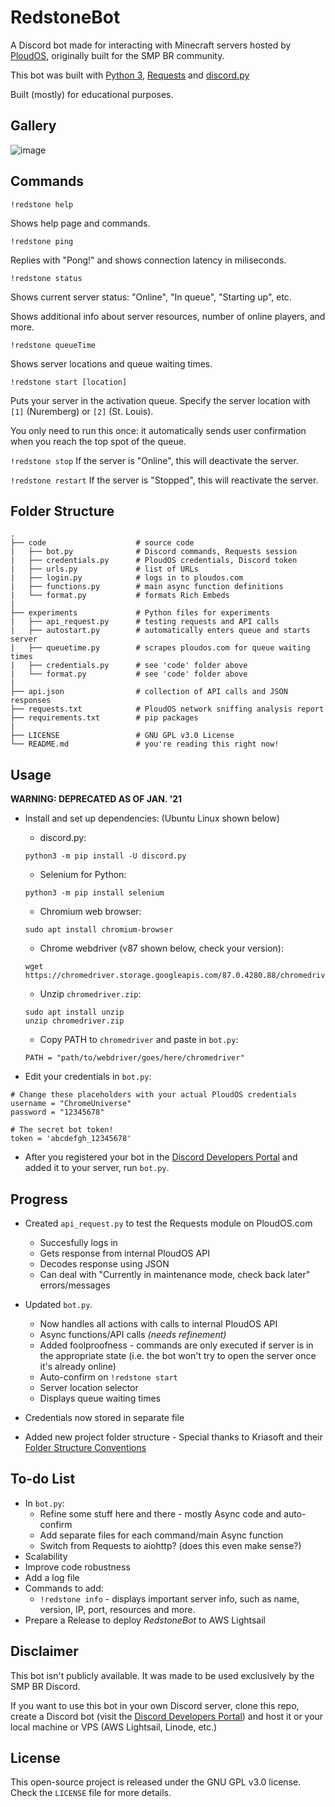 # RedstoneBot

A Discord bot made for interacting with Minecraft servers hosted by [PloudOS](https://ploudos.com/), originally built for the SMP BR community.

This bot was built with [Python 3](http://python.org/), [Requests](https://requests.readthedocs.io/en/master/) and [discord.py](https://github.com/Rapptz/discord.py)

Built (mostly) for educational purposes.

## Gallery

![image](https://i.imgur.com/Gcsp2Oc.png)


## Commands

`!redstone help`

Shows help page and commands.

`!redstone ping`

Replies with "Pong!" and shows connection latency in miliseconds.

`!redstone status`

Shows current server status: "Online", "In queue", "Starting up", etc.

Shows additional info about server resources, number of online players, and more.

`!redstone queueTime`

Shows server locations and queue waiting times.

`!redstone start [location]`

Puts your server in the activation queue. Specify the server location with `[1]` (Nuremberg) or `[2]` (St. Louis).

You only need to run this once: it automatically sends user confirmation when you reach the top spot of the queue.

`!redstone stop`
If the server is "Online", this will deactivate the server.

`!redstone restart`
If the server is "Stopped", this will reactivate the server.


## Folder Structure

```
.
├── code                    # source code
|   ├── bot.py              # Discord commands, Requests session
|   ├── credentials.py      # PloudOS credentials, Discord token
|   ├── urls.py             # list of URLs
|   ├── login.py            # logs in to ploudos.com
|   ├── functions.py        # main async function definitions
|   └── format.py           # formats Rich Embeds
|
├── experiments             # Python files for experiments
|   ├── api_request.py      # testing requests and API calls
|   ├── autostart.py        # automatically enters queue and starts server
|   ├── queuetime.py        # scrapes ploudos.com for queue waiting times
|   ├── credentials.py      # see 'code' folder above
|   └── format.py           # see 'code' folder above
|
├── api.json                # collection of API calls and JSON responses
├── requests.txt            # PloudOS network sniffing analysis report
├── requirements.txt        # pip packages
|
├── LICENSE                 # GNU GPL v3.0 License
└── README.md               # you're reading this right now!
```


## Usage

**WARNING: DEPRECATED AS OF JAN. '21**

* Install and set up dependencies: (Ubuntu Linux shown below)
  * discord.py:

  ```
  python3 -m pip install -U discord.py
  ```

  * Selenium for Python:

  ```
  python3 -m pip install selenium
  ```

  * Chromium web browser:

  ```
  sudo apt install chromium-browser
  ```

  * Chrome webdriver (v87 shown below, check your version):

  ```
  wget https://chromedriver.storage.googleapis.com/87.0.4280.88/chromedriver_linux64.zip
  ```
  * Unzip `chromedriver.zip`:

  ```
  sudo apt install unzip
  unzip chromedriver.zip
  ```

  * Copy PATH to `chromedriver` and paste in `bot.py`:

  ```
  PATH = "path/to/webdriver/goes/here/chromedriver"
  ```

* Edit your credentials in `bot.py`:
```
# Change these placeholders with your actual PloudOS credentials
username = "ChromeUniverse"
password = "12345678"

# The secret bot token!
token = 'abcdefgh_12345678'
```

* After you registered your bot in the [Discord Developers Portal](https://discord.com/developers/applications) and added it to your server, run `bot.py`.

## Progress

* Created `api_request.py` to test the Requests module on PloudOS.com
  * Succesfully logs in
  * Gets response from internal PloudOS API
  * Decodes response using JSON
  * Can deal with "Currently in maintenance mode, check back later" errors/messages

* Updated `bot.py`.
  * Now handles all actions with calls to internal PloudOS API
  * Async functions/API calls _(needs refinement)_
  * Added foolproofness - commands are only executed if server is in the appropriate state (i.e. the bot won't try to open the server once it's already online)
  * Auto-confirm on `!redstone start`
  * Server location selector
  * Displays queue waiting times

* Credentials now stored in separate file

* Added new project folder structure - Special thanks to Kriasoft and their [Folder Structure Conventions](https://github.com/KriaSoft/Folder-Structure-Conventions)


## To-do List

* In `bot.py`:
  * Refine some stuff here and there - mostly Async code and auto-confirm
  * Add separate files for each command/main Async function
  * Switch from Requests to aiohttp? (does this even make sense?)
* Scalability
* Improve code robustness
* Add a log file
* Commands to add:
  * `!redstone info` - displays important server info, such as name, version, IP, port, resources and more.
* Prepare a Release to deploy *RedstoneBot* to AWS Lightsail


## Disclaimer

This bot isn't publicly available. It was made to be used exclusively by the SMP BR Discord.

If you want to use this bot in your own Discord server, clone this repo, create a Discord bot (visit the [Discord Developers Portal](https://discord.com/developers/applications)) and host it or your local machine or VPS (AWS Lightsail, Linode, etc.)

## License

This open-source project is released under the GNU GPL v3.0 license. Check the `LICENSE` file for more details.
